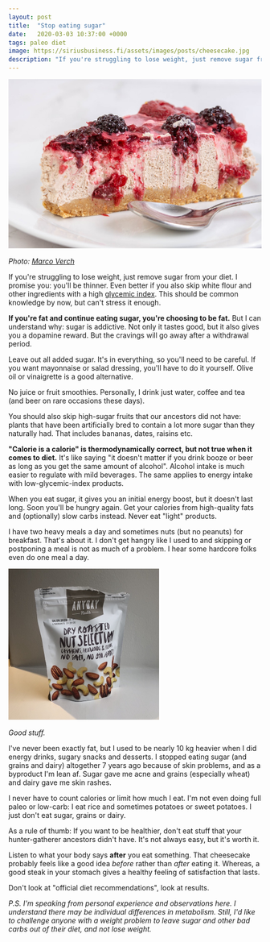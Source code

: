 ```yaml
---
layout: post
title:  "Stop eating sugar"
date:   2020-03-03 10:37:00 +0000
tags: paleo diet
image: https://siriusbusiness.fi/assets/images/posts/cheesecake.jpg
description: "If you're struggling to lose weight, just remove sugar from your diet. I promise you: you'll be thinner."
---
```


![Cheesecake](/assets/images/posts/cheesecake.jpg)

_Photo: [Marco Verch](https://foto.wuestenigel.com/cheesecake-with-blackberries-slice-on-the-plate/)_

If you're struggling to lose weight, just remove sugar from your diet. I promise you: you'll be thinner. Even better if you also skip white flour and other ingredients with a high [glycemic index](https://en.wikipedia.org/wiki/Glycemic_index). This should be common knowledge by now, but can't stress it enough.

**If you're fat and continue eating sugar, you're choosing to be fat.** But I can understand why: sugar is addictive. Not only it tastes good, but it also gives you a dopamine reward. But the cravings will go away after a withdrawal period.

Leave out all added sugar. It's in everything, so you'll need to be careful. If you want mayonnaise or salad dressing, you'll have to do it yourself. Olive oil or vinaigrette is a good alternative.

No juice or fruit smoothies. Personally, I drink just water, coffee and tea (and beer on rare occasions these days).

You should also skip high-sugar fruits that our ancestors did not have: plants that have been artificially bred to contain a lot more sugar than they naturally had. That includes bananas, dates, raisins etc.

**"Calorie is a calorie" is thermodynamically correct, but not true when it comes to diet.** It's like saying "it doesn't matter if you drink booze or beer as long as you get the same amount of alcohol". Alcohol intake is much easier to regulate with mild beverages. The same applies to energy intake with low-glycemic-index products.

When you eat sugar, it gives you an initial energy boost, but it doesn't last long. Soon you'll be hungry again. Get your calories from high-quality fats and (optionally) slow carbs instead. Never eat "light" products.

I have two heavy meals a day and sometimes nuts (but no peanuts) for breakfast. That's about it. I don't get hangry like I used to and skipping or postponing a meal is not as much of a problem. I hear some hardcore folks even do one meal a day.

<img src="/assets/images/posts/nuts.jpg" alt="Nuts" width="300"/>

_Good stuff._

I've never been exactly fat, but I used to be nearly 10 kg heavier when I did energy drinks, sugary snacks and desserts. I stopped eating sugar (and grains and dairy) altogether 7 years ago because of skin problems, and as a byproduct I'm lean af. Sugar gave me acne and grains (especially wheat) and dairy gave me skin rashes.

I never have to count calories or limit how much I eat. I'm not even doing full paleo or low-carb: I eat rice and sometimes potatoes or sweet potatoes. I just don't eat sugar, grains or dairy.

As a rule of thumb: If you want to be healthier, don't eat stuff that your hunter-gatherer ancestors didn't have. It's not always easy, but it's worth it.

Listen to what your body says **after** you eat something. That cheesecake probably feels like a good idea _before_ rather than _after_ eating it. Whereas, a good steak in your stomach gives a healthy feeling of satisfaction that lasts.

Don't look at "official diet recommendations", look at results.

_P.S. I'm speaking from personal experience and observations here. I understand there may be individual differences in metabolism. Still, I'd like to challenge anyone with a weight problem to leave sugar and other bad carbs out of their diet, and *not* lose weight._
